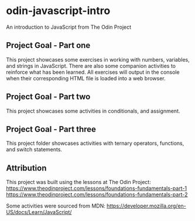 # odin-javascript-intro
An introduction to JavaScript from The Odin Project

## Project Goal - Part one
This project showcases some exercises in working with numbers, variables, and strings in JavaScript. There are also some companion activities to reinforce what has been learned. All exercises will output in the console when their corresponding HTML file is loaded into a web browser.

## Project Goal - Part two
This project showcases some activities in conditionals, and assignment.

## Project Goal - Part three
This project folder showcases activities with ternary operators, functions, and switch statements.

## Attribution
This project was built using the lessons at The Odin Project:
https://www.theodinproject.com/lessons/foundations-fundamentals-part-1
https://www.theodinproject.com/lessons/foundations-fundamentals-part-2

Some activities were sourced from MDN:
https://developer.mozilla.org/en-US/docs/Learn/JavaScript/